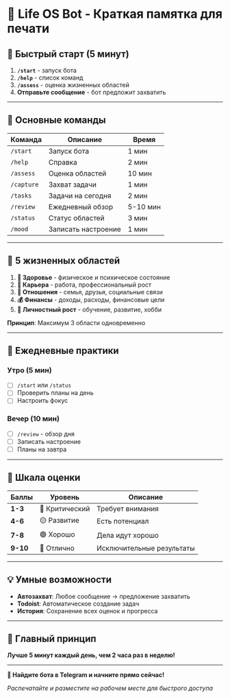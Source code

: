 # 📱 Life OS Bot - Краткая памятка для печати

## 🚀 Быстрый старт (5 минут)

1. **`/start`** - запуск бота
2. **`/help`** - список команд  
3. **`/assess`** - оценка жизненных областей
4. **Отправьте сообщение** - бот предложит захватить

---

## 📱 Основные команды

| Команда | Описание | Время |
|---------|----------|-------|
| `/start` | Запуск бота | 1 мин |
| `/help` | Справка | 2 мин |
| `/assess` | Оценка областей | 10 мин |
| `/capture` | Захват задачи | 1 мин |
| `/tasks` | Задачи на сегодня | 2 мин |
| `/review` | Ежедневный обзор | 5-10 мин |
| `/status` | Статус областей | 3 мин |
| `/mood` | Записать настроение | 1 мин |

---

## 🎯 5 жизненных областей

1. **🏥 Здоровье** - физическое и психическое состояние
2. **💼 Карьера** - работа, профессиональный рост  
3. **👥 Отношения** - семья, друзья, социальные связи
4. **💰 Финансы** - доходы, расходы, финансовые цели
5. **🌱 Личностный рост** - обучение, развитие, хобби

**Принцип**: Максимум 3 области одновременно

---

## 📅 Ежедневные практики

### **Утро (5 мин)**
- [ ] `/start` или `/status`
- [ ] Проверить планы на день
- [ ] Настроить фокус

### **Вечер (10 мин)**
- [ ] `/review` - обзор дня
- [ ] Записать настроение
- [ ] Планы на завтра

---

## 🎯 Шкала оценки

| Баллы | Уровень | Описание |
|-------|---------|----------|
| **1-3** | 🔴 Критический | Требует внимания |
| **4-6** | 🟡 Развитие | Есть потенциал |
| **7-8** | 🟢 Хорошо | Дела идут хорошо |
| **9-10** | 🔵 Отлично | Исключительные результаты |

---

## 💡 Умные возможности

- **Автозахват**: Любое сообщение → предложение захватить
- **Todoist**: Автоматическое создание задач
- **История**: Сохранение всех оценок и прогресса

---

## 🎯 Главный принцип

**Лучше 5 минут каждый день, чем 2 часа раз в неделю!**

---

**📱 Найдите бота в Telegram и начните прямо сейчас!**

*Распечатайте и разместите на рабочем месте для быстрого доступа* 